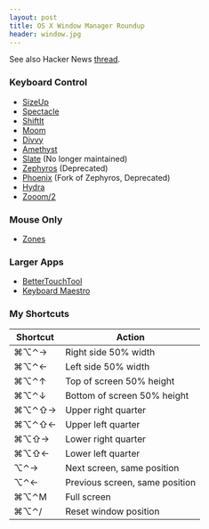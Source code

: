 ```yaml
---
layout: post
title: OS X Window Manager Roundup
header: window.jpg
---
```


See also Hacker News [thread](https://news.ycombinator.com/item?id=7982514).

### Keyboard Control

* [SizeUp](http://www.irradiatedsoftware.com/sizeup/)
* [Spectacle](http://spectacleapp.com/)
* [ShiftIt](https://github.com/fikovnik/ShiftIt)
* [Moom](http://manytricks.com/moom/)
* [Divvy](https://mizage.com/divvy/)
* [Amethyst](https://github.com/ianyh/Amethyst)
* [Slate](https://github.com/jigish/slate) (No longer maintained)
* [Zephyros](https://github.com/sdegutis/zephyros) (Deprecated)
* [Phoenix](https://github.com/sdegutis/Phoenix/) (Fork of Zephyros, Deprecated)
* [Hydra](https://github.com/sdegutis/hydra/tree/master)
* [Zooom/2](http://www.coderage-software.com/zooom/index.html)

### Mouse Only

* [Zones](http://zonesformac.com/)

### Larger Apps

* [BetterTouchTool](http://www.boastr.net/)
* [Keyboard Maestro](http://www.keyboardmaestro.com/main/)

### My Shortcuts

<table>
  <thead>
    <tr>
      <th>Shortcut</th>
      <th>Action</th>
    </tr>
  </thead>

  <tbody>
	<tr>
		<td>&#8984;&#8997;&#8963;&rarr;</td>
		<td>Right side 50% width</td>
	</tr>
	<tr>
		<td>&#8984;&#8997;&#8963;&larr;</td>
		<td>Left side 50% width</td>
	</tr>
	<tr>
		<td>&#8984;&#8997;&#8963;&uarr;</td>
		<td>Top of screen 50% height</td>
	</tr>
	<tr>
		<td>&#8984;&#8997;&#8963;&darr;</td>
		<td>Bottom of screen 50% height</td>
	</tr>
	<tr>
		<td>&#8984;&#8997;&#8963;&#8679;&rarr;</td>
		<td>Upper right quarter</td>
	</tr>
	<tr>
		<td>&#8984;&#8997;&#8963;&#8679;&larr;</td>
		<td>Upper left quarter</td>
	</tr>
	<tr>
		<td>&#8984;&#8997;&#8679;&rarr;</td>
		<td>Lower right quarter</td>
	</tr>
	<tr>
		<td>&#8984;&#8997;&#8679;&larr;</td>
		<td>Lower left quarter</td>
	</tr>
	<tr>
		<td>&#8997;&#8963;&rarr;</td>
		<td>Next screen, same position</td>
	</tr>
	<tr>
		<td>&#8997;&#8963;&larr;</td>
		<td>Previous screen, same position</td>
	</tr>
	<tr>
		<td>&#8984;&#8997;&#8963;M</td>
		<td>Full screen</td>
	</tr>
	<tr>
		<td>&#8984;&#8997;&#8963;/</td>
		<td>Reset window position</td>
	</tr>
  </tbody>
</table>

